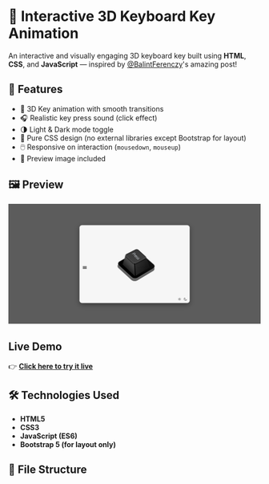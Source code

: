 # 🎹 Interactive 3D Keyboard Key Animation

An interactive and visually engaging 3D keyboard key built using **HTML**, **CSS**, and **JavaScript** — inspired by [@BalintFerenczy](https://twitter.com/BalintFerenczy)'s amazing post!

## 🚀 Features

- 🧊 3D Key animation with smooth transitions
- 🎧 Realistic key press sound (click effect)
- 🌗 Light & Dark mode toggle
- 🎨 Pure CSS design (no external libraries except Bootstrap for layout)
- 🖱️ Responsive on interaction (`mousedown`, `mouseup`)
- 🎥 Preview image included

## 🖼️ Preview

![Preview](preview.png)

## Live Demo 
👉 [**Click here to try it live**](https://pressablebtn.netlify.app/) 

## 🛠️ Technologies Used

- **HTML5**
- **CSS3**
- **JavaScript (ES6)**
- **Bootstrap 5 (for layout only)**

## 📂 File Structure

